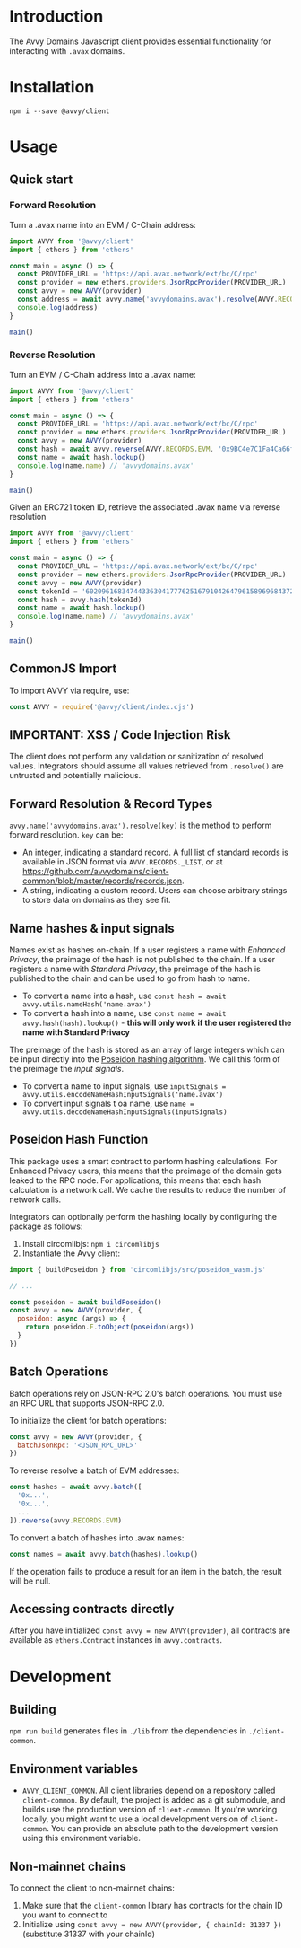 # Introduction

The Avvy Domains Javascript client provides essential functionality for interacting with `.avax` domains.

# Installation

```
npm i --save @avvy/client
```

# Usage

## Quick start

### Forward Resolution

Turn a .avax name into an EVM / C-Chain address:

```javascript
import AVVY from '@avvy/client'
import { ethers } from 'ethers'

const main = async () => {
  const PROVIDER_URL = 'https://api.avax.network/ext/bc/C/rpc'
  const provider = new ethers.providers.JsonRpcProvider(PROVIDER_URL)
  const avvy = new AVVY(provider)
  const address = await avvy.name('avvydomains.avax').resolve(AVVY.RECORDS.EVM)
  console.log(address)
}

main()
```

### Reverse Resolution

Turn an EVM / C-Chain address into a .avax name:

```javascript
import AVVY from '@avvy/client'
import { ethers } from 'ethers'

const main = async () => {
  const PROVIDER_URL = 'https://api.avax.network/ext/bc/C/rpc'
  const provider = new ethers.providers.JsonRpcProvider(PROVIDER_URL)
  const avvy = new AVVY(provider)
  const hash = await avvy.reverse(AVVY.RECORDS.EVM, '0x9BC4e7C1Fa4Ca66f6B2F4B6F446Dad80Ec541983')
  const name = await hash.lookup()
  console.log(name.name) // 'avvydomains.avax'
}

main()

```

Given an ERC721 token ID, retrieve the associated .avax name via reverse resolution

```javascript
import AVVY from '@avvy/client'
import { ethers } from 'ethers'

const main = async () => {
  const PROVIDER_URL = 'https://api.avax.network/ext/bc/C/rpc'
  const provider = new ethers.providers.JsonRpcProvider(PROVIDER_URL)
  const avvy = new AVVY(provider)
  const tokenId = '6020961683474433630417776251679104264796158969684372136738248890876527059923'
  const hash = avvy.hash(tokenId)
  const name = await hash.lookup()
  console.log(name.name) // 'avvydomains.avax'
}

main()
```

## CommonJS Import

To import AVVY via require, use:

```javascript
const AVVY = require('@avvy/client/index.cjs')
```

## IMPORTANT: XSS / Code Injection Risk

The client does not perform any validation or sanitization of resolved values. Integrators should assume all values retrieved from `.resolve()` are untrusted and potentially malicious. 

## Forward Resolution & Record Types

`avvy.name('avvydomains.avax').resolve(key)` is the method to perform forward resolution. `key` can be:

- An integer, indicating a standard record. A full list of standard records is available in JSON format via `AVVY.RECORDS._LIST`, or at https://github.com/avvydomains/client-common/blob/master/records/records.json.
- A string, indicating a custom record. Users can choose arbitrary strings to store data on domains as they see fit. 

## Name hashes & input signals

Names exist as hashes on-chain. If a user registers a name with *Enhanced Privacy*, the preimage of the hash is not published to the chain. If a user registers a name with *Standard Privacy*, the preimage of the hash is published to the chain and can be used to go from hash to name.

- To convert a name into a hash, use `const hash = await avvy.utils.nameHash('name.avax')`
- To convert a hash into a name, use `const name = await avvy.hash(hash).lookup()` - **this will only work if the user registered the name with Standard Privacy**

The preimage of the hash is stored as an array of large integers which can be input directly into the [Poseidon hashing algorithm](https://www.poseidon-hash.info/). We call this form of the preimage the *input signals*. 

- To convert a name to input signals, use `inputSignals = avvy.utils.encodeNameHashInputSignals('name.avax')`
- To convert input signals t oa name, use `name = avvy.utils.decodeNameHashInputSignals(inputSignals)`

## Poseidon Hash Function

This package uses a smart contract to perform hashing calculations. For Enhanced Privacy users, this means that the preimage of the domain gets leaked to the RPC node. For applications, this means that each hash calculation is a network call. We cache the results to reduce the number of network calls.

Integrators can optionally perform the hashing locally by configuring the package as follows:

1. Install circomlibjs: `npm i circomlibjs`
2. Instantiate the Avvy client:

```javascript
import { buildPoseidon } from 'circomlibjs/src/poseidon_wasm.js'

// ...

const poseidon = await buildPoseidon()
const avvy = new AVVY(provider, {
  poseidon: async (args) => {
    return poseidon.F.toObject(poseidon(args))
  }
})
```

## Batch Operations

Batch operations rely on JSON-RPC 2.0's batch operations. You must use an RPC URL that supports JSON-RPC 2.0.

To initialize the client for batch operations:

```javascript
const avvy = new AVVY(provider, {
  batchJsonRpc: '<JSON_RPC_URL>' 
})
```

To reverse resolve a batch of EVM addresses:

```javascript
const hashes = await avvy.batch([
  '0x...',
  '0x...',
  ...
]).reverse(avvy.RECORDS.EVM)
```

To convert a batch of hashes into .avax names:

```javascript
const names = await avvy.batch(hashes).lookup()
```

If the operation fails to produce a result for an item in the batch, the result will be null.

## Accessing contracts directly

After you have initialized `const avvy = new AVVY(provider)`, all contracts are available as `ethers.Contract` instances in `avvy.contracts`.


# Development

## Building

`npm run build` generates files in `./lib` from the dependencies in `./client-common`.

## Environment variables

- `AVVY_CLIENT_COMMON`. All client libraries depend on a repository called `client-common`. By default, the project is added as a git submodule, and builds use the production version of `client-common`. If you're working locally, you might want to use a local development version of `client-common`. You can provide an absolute path to the development version using this environment variable.

## Non-mainnet chains

To connect the client to non-mainnet chains:

1. Make sure that the `client-common` library has contracts for the chain ID you want to connect to
2. Initialize using `const avvy = new AVVY(provider, { chainId: 31337 })` (substitute 31337 with your chainId) 
